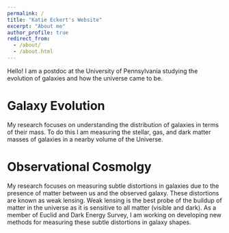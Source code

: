 ```yaml
---
permalink: /
title: "Katie Eckert's Website"
excerpt: "About me"
author_profile: true
redirect_from: 
  - /about/
  - /about.html
---
```


Hello! I am a postdoc at the University of Pennsylvania studying the evolution of galaxies and how the universe came to be.

Galaxy Evolution
======
My research focuses on understanding the distribution of galaxies in terms of their mass. To do this I am measuring the stellar, gas, and dark matter masses of galaxies in a nearby volume of the Universe. 


Observational Cosmolgy
======================
My research focuses on measuring subtle distortions in galaxies due to the presence of matter between us and the observed galaxy. These distortions are known as weak lensing. Weak lensing is the best probe of the buildup of matter in the universe as it is sensitive to all matter (visible and dark). As a member of Euclid and Dark Energy Survey, I am working on developing new methods for measuring these subtle distortions in galaxy shapes.

